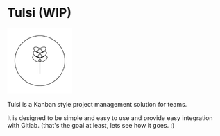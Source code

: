 # Tulsi (WIP)

<img src="assets/images/tulsi-logo.png" alt="Alt text" width="150" height="150">

Tulsi is a Kanban style project management solution for teams.

It is designed to be simple and easy to use and provide easy integration with Gitlab. (that's the goal at least, lets see how it goes. :)
